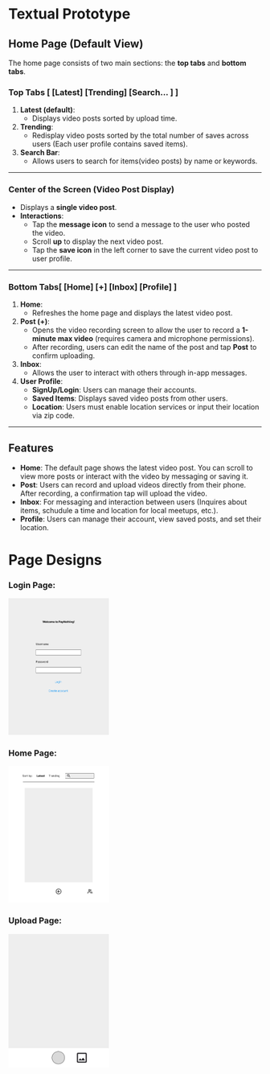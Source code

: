 # Textual Prototype

## Home Page (Default View)

The home page consists of two main sections: the **top tabs** and **bottom tabs**.

### Top Tabs [ [Latest] [Trending] [Search... ] ]
1. **Latest (default)**: 
   - Displays video posts sorted by upload time.
2. **Trending**: 
   - Redisplay video posts sorted by the total number of saves across users (Each user profile contains saved items).
3. **Search Bar**:
   - Allows users to search for items(video posts) by name or keywords.

---

### Center of the Screen (Video Post Display)
- Displays a **single video post**.
- **Interactions**:
  - Tap the **message icon** to send a message to the user who posted the video.
  - Scroll **up** to display the next video post.
  - Tap the **save icon** in the left corner to save the current video post to user profile.

---

### Bottom Tabs[ [Home] [+] [Inbox] [Profile] ]
1. **Home**: 
   - Refreshes the home page and displays the latest video post.
2. **Post (+)**: 
   - Opens the video recording screen to allow the user to record a **1-minute max video** (requires camera and microphone permissions).
   - After recording, users can edit the name of the post and tap **Post** to confirm uploading.
3. **Inbox**: 
   - Allows the user to interact with others through in-app messages.
4. **User Profile**: 
   - **SignUp/Login**: Users can manage their accounts.
   - **Saved Items**: Displays saved video posts from other users.
   - **Location**: Users must enable location services or input their location via zip code.

---

## Features
- **Home**: The default page shows the latest video post. You can scroll to view more posts or interact with the video by messaging or saving it.
- **Post**: Users can record and upload videos directly from their phone. After recording, a confirmation tap will upload the video.
- **Inbox**: For messaging and interaction between users (Inquires about items, schudule a time and location for local meetups, etc.).
- **Profile**: Users can manage their account, view saved posts, and set their location.



# Page Designs

### Login Page:
<img src="../designs/LoginPage.png" alt="Login Page" width="200"/>

### Home Page:
<img src="../designs/HomePage.png" alt="Home Page" width="200"/>

### Upload Page:
<img src="../designs/UploadPage.png" alt="Upload Page" width="200"/>


